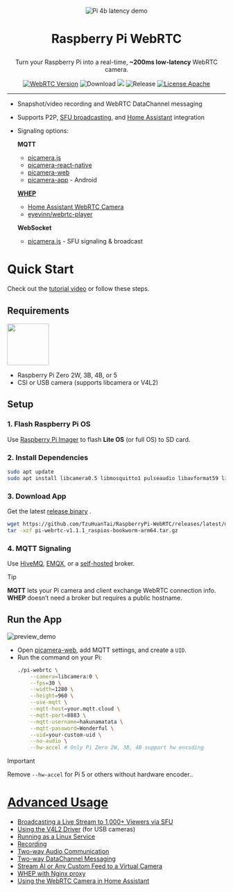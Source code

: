 <p align=center>
    <img src="doc/pi_5_latency_demo.gif" alt="Pi 4b latency demo">
</p>

<h1 align="center">
 <p>Raspberry Pi WebRTC</p>
</h1>

<p align="center">
Turn your Raspberry Pi into a real-time,<b> ~200ms low-latency</b> WebRTC camera.
</p>


<p align="center">
    <a href="https://chromium.googlesource.com/external/webrtc/+/branch-heads/5790"><img src="https://img.shields.io/badge/libwebrtc-m115.5790-red.svg" alt="WebRTC Version"></a>
    <img src="https://img.shields.io/github/downloads/TzuHuanTai/RaspberryPi_WebRTC/total.svg?color=yellow" alt="Download">
    <img src="https://img.shields.io/badge/C%2B%2B-20-brightgreen?logo=cplusplus">
    <img src="https://img.shields.io/github/v/release/TzuHuanTai/RaspberryPi_WebRTC?color=blue" alt="Release">
    <a href="https://opensource.org/licenses/Apache-2.0"><img src="https://img.shields.io/badge/License-Apache_2.0-purple.svg" alt="License Apache"></a>
</p>

<hr>

- Snapshot/video recording and WebRTC DataChannel messaging
- Supports P2P, [SFU broadcasting](https://youtu.be/fuJ_EzwmlPM?si=66H8CgUIKo85leHI), and [Home Assistant](https://www.home-assistant.io) integration
- Signaling options:

  **MQTT**
    * [picamera.js](https://www.npmjs.com/package/picamera.js)
    * [picamera-react-native](https://www.npmjs.com/package/picamera-react-native)
    * [picamera-web](https://app.picamera.live)
    * [picamera-app](https://github.com/TzuHuanTai/picamera-app) - Android

  **[WHEP](https://www.ietf.org/archive/id/draft-ietf-wish-whep-02.html)**
    * [Home Assistant WebRTC Camera](https://github.com/AlexxIT/WebRTC)
    * [eyevinn/webrtc-player](https://www.npmjs.com/package/@eyevinn/webrtc-player)

  **WebSocket**
    * [picamera.js](https://github.com/TzuHuanTai/picamera.js?tab=readme-ov-file#watch-videos-via-the-sfu-server)  - SFU signaling & broadcast

# Quick Start

Check out the [tutorial video](https://youtu.be/g5Npb6DsO-0) or follow these steps.

## Requirements

<img src="https://assets.raspberrypi.com/static/51035ec4c2f8f630b3d26c32e90c93f1/2b8d7/zero2-hero.webp" height="96">

- Raspberry Pi Zero 2W, 3B, 4B, or 5
- CSI or USB camera (supports libcamera or V4L2)

## Setup

### 1. Flash Raspberry Pi OS

Use [Raspberry Pi Imager](https://www.raspberrypi.com/software/) to flash **Lite OS** (or full OS) to SD card.

### 2. Install Dependencies

```bash
sudo apt update
sudo apt install libcamera0.5 libmosquitto1 pulseaudio libavformat59 libswscale6 libprotobuf32
```

### 3. Download App

Get the latest [release binary](https://github.com/TzuHuanTai/RaspberryPi-WebRTC/releases) .
```bash
wget https://github.com/TzuHuanTai/RaspberryPi-WebRTC/releases/latest/download/pi-webrtc-v1.1.1_raspios-bookworm-arm64.tar.gz
tar -xzf pi-webrtc-v1.1.1_raspios-bookworm-arm64.tar.gz
```

### 4. MQTT Signaling

Use [HiveMQ](https://www.hivemq.com), [EMQX](https://www.emqx.com/en), or a [self-hosted](doc/SETUP_MOSQUITTO.md) broker.

> [!TIP]
> **MQTT** lets your Pi camera and client exchange WebRTC connection info.
**WHEP** doesn’t need a broker but requires a public hostname.

## Run the App

![preview_demo](https://github.com/user-attachments/assets/d472b6e0-8104-4aaf-b02b-9925c5c363d0)

- Open [picamera-web](https://app.picamera.live), add MQTT settings, and create a `UID`.
- Run the command on your Pi:
    ```bash
    ./pi-webrtc \
        --camera=libcamera:0 \
        --fps=30 \
        --width=1280 \
        --height=960 \
        --use-mqtt \
        --mqtt-host=your.mqtt.cloud \
        --mqtt-port=8883 \
        --mqtt-username=hakunamatata \
        --mqtt-password=Wonderful \
        --uid=your-custom-uid \
        --no-audio \
        --hw-accel # Only Pi Zero 2W, 3B, 4B support hw encoding
    ```

> [!IMPORTANT]
> Remove `--hw-accel` for Pi 5 or others without hardware encoder..

# [Advanced Usage](https://github.com/TzuHuanTai/RaspberryPi_WebRTC/wiki/Advanced-Settings)

- [Broadcasting a Live Stream to 1,000+ Viewers via SFU](https://github.com/TzuHuanTai/RaspberryPi-WebRTC/wiki/Advanced-Settings#broadcasting-a-live-stream-to-1000-viewers-via-sfu)
- [Using the V4L2 Driver](https://github.com/TzuHuanTai/RaspberryPi-WebRTC/wiki/Advanced-Settings#using-the-legacy-v4l2-driver) (for USB cameras)
- [Running as a Linux Service](https://github.com/TzuHuanTai/RaspberryPi-WebRTC/wiki/Advanced-Settings#running-as-a-linux-service)
- [Recording](https://github.com/TzuHuanTai/RaspberryPi-WebRTC/wiki/Advanced-Settings#recording)
- [Two-way Audio Communication](https://github.com/TzuHuanTai/RaspberryPi-WebRTC/wiki/Advanced-Settings#two-way-audio-communication)
- [Two-way DataChannel Messaging](https://github.com/TzuHuanTai/RaspberryPi-WebRTC/wiki/Advanced-Settings#two-way-datachannel-messaging)
- [Stream AI or Any Custom Feed to a Virtual Camera](https://github.com/TzuHuanTai/RaspberryPi-WebRTC/wiki/Advanced-Settings##stream-ai-or-any-custom-feed-to-a-virtual-camera)
- [WHEP with Nginx proxy](https://github.com/TzuHuanTai/RaspberryPi-WebRTC/wiki/Advanced-Settings#whep-with-nginx-proxy)
- [Using the WebRTC Camera in Home Assistant](https://github.com/TzuHuanTai/RaspberryPi-WebRTC/wiki/Advanced-Settings#using-the-webrtc-camera-in-home-assistant)
